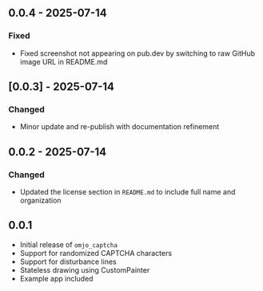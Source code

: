 ## 0.0.4 - 2025-07-14

### Fixed
- Fixed screenshot not appearing on pub.dev by switching to raw GitHub image URL in README.md

## [0.0.3] - 2025-07-14

### Changed
- Minor update and re-publish with documentation refinement


## 0.0.2 - 2025-07-14

### Changed
- Updated the license section in `README.md` to include full name and organization

## 0.0.1

- Initial release of `omjo_captcha`
- Support for randomized CAPTCHA characters
- Support for disturbance lines
- Stateless drawing using CustomPainter
- Example app included
